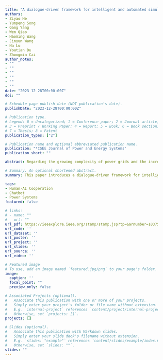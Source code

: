 ```yaml
---
title: "A dialogue-driven framework for intelligent and automated simulation of complex power systems"
authors:
- Ziyao He
- Yunpeng Song
- Gang Yang
- Wen Qiao
- Haoming Wang
- Jinyun Wang
- Na Lu
- Youtian Du
- Zhongmin Cai
author_notes:
- ""
- ""
- ""
- ""
- ""
- ""
date: "2023-12-28T00:00:00Z"
doi: ""

# Schedule page publish date (NOT publication's date).
publishDate: "2023-12-28T00:00:00Z"

# Publication type.
# Legend: 0 = Uncategorized; 1 = Conference paper; 2 = Journal article;
# 3 = Preprint / Working Paper; 4 = Report; 5 = Book; 6 = Book section;
# 7 = Thesis; 8 = Patent
publication_types: ["2"]

# Publication name and optional abbreviated publication name.
publication: "*CSEE Journal of Power and Energy Systems"
publication_short: ""

abstract: Regarding the growing complexity of power grids and the increasing workload for operators, this paper presents a dialogue-driven framework for intelligent and automated simulation of power systems. This framework facilitates cooperative grid regulation by leveraging both human and artificial intelligence (AI) through a natural interaction via a dialogue system. We outline five core components and their respective functions, inputs, and outputs, as well as identify four key techniques that warrant further research. Our implemented prototype system assists operators in line flow control tasks, providing technical guidance and demonstrating feasibility. A user study comparing the usability of our prototype reveals its potential to enhance operators' time efficiency and offers valuable assistance with high acceptance. Furthermore, the system demonstrates generalizability and could inspire other engineering scenarios involving human-AI collaboration.

# Summary. An optional shortened abstract.
summary: This paper introduces a dialogue-driven framework for intelligent simulation of power systems, aiming to alleviate operator workload. It combines human and AI interaction to regulate power grids effectively. The prototype system enhances operator efficiency and usability, suggesting potential for broader applications in human-AI collaboration in engineering.

tags:
- Human-AI Cooperation
- Chatbot
- Power Systems
featured: false

# links:
# - name: ""
#   url: ""
url_pdf: https://ieeexplore.ieee.org/stamp/stamp.jsp?tp=&arnumber=10375967
url_code: ''
url_dataset: ''
url_poster: ''
url_project: ''
url_slides: ''
url_source: ''
url_video: ''

# Featured image
# To use, add an image named `featured.jpg/png` to your page's folder. 
image:
  caption: ''
  focal_point: ""
  preview_only: false

# Associated Projects (optional).
#   Associate this publication with one or more of your projects.
#   Simply enter your project's folder or file name without extension.
#   E.g. `internal-project` references `content/project/internal-project/index.md`.
#   Otherwise, set `projects: []`.
projects: []

# Slides (optional).
#   Associate this publication with Markdown slides.
#   Simply enter your slide deck's filename without extension.
#   E.g. `slides: "example"` references `content/slides/example/index.md`.
#   Otherwise, set `slides: ""`.
slides: ""
---
```


